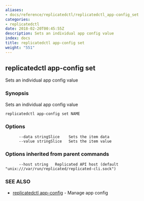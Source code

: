 ```yaml
---
aliases:
- docs/reference/replicatedctl/replicatedctl_app-config_set
categories:
- replicatedctl
date: 2018-02-20T00:45:55Z
description: Sets an individual app config value
index: docs
title: replicatedctl app-config set
weight: "551"
---
```


## replicatedctl app-config set

Sets an individual app config value

### Synopsis


Sets an individual app config value

```
replicatedctl app-config set NAME
```

### Options

```
      --data stringSlice    Sets the item data
      --value stringSlice   Sets the item value
```

### Options inherited from parent commands

```
      --host string   Replicated API host (default "unix:///var/run/replicated/replicated-cli.sock")
```

### SEE ALSO
* [replicatedctl app-config](/api/replicatedctl/replicatedctl_app-config/)	 - Manage app config

